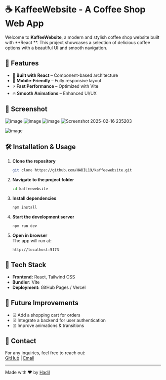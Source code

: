 # ☕ KaffeeWebsite - A Coffee Shop Web App  

Welcome to **KaffeeWebsite**, a modern and stylish coffee shop website built with **React **. This project showcases a selection of delicious coffee options with a beautiful UI and smooth navigation.

## 🌟 Features  

- 🏢 **Built with React** – Component-based architecture   
- 📱 **Mobile-Friendly** – Fully responsive layout  
- ⚡ **Fast Performance** – Optimized with Vite  
- 🔥 **Smooth Animations** – Enhanced UI/UX  



## 📸 Screenshot  


![image](https://github.com/user-attachments/assets/17cdb090-579f-4fc9-ab2a-da243cc7f809)
 ![image](https://github.com/user-attachments/assets/004e6f32-e625-4403-8f1b-6110a50123de)
 ![image](https://github.com/user-attachments/assets/5100ddaa-4498-4ecb-8af1-b8a189a320a9)
![Screenshot 2025-02-16 235203](https://github.com/user-attachments/assets/fc2daea5-3de9-45c1-a5e0-916776d08a6e)

 ![image](https://github.com/user-attachments/assets/860459a1-7a07-4c5c-83c0-661327fa37eb)



 


## 🛠 Installation & Usage  

1. **Clone the repository**  
   ```sh
   git clone https://github.com/HADIL19/kaffeewebsite.git
   ```
2. **Navigate to the project folder**  
   ```sh
   cd kaffeewebsite
   ```
3. **Install dependencies**  
   ```sh
   npm install
   ```
4. **Start the development server**  
   ```sh
   npm run dev
   ```
5. **Open in browser**  
   The app will run at:  
   ```
   http://localhost:5173
   ```

## 🌇 Tech Stack  

- **Frontend:** React, Tailwind CSS  
- **Bundler:** Vite  
- **Deployment:** GitHub Pages / Vercel  

## 🚀 Future Improvements  

- ☑ Add a shopping cart for orders  
- ☑ Integrate a backend for user authentication  
- ☑ Improve animations & transitions  

## 📩 Contact  

For any inquiries, feel free to reach out:  
[GitHub](https://github.com/HADIL19) | [Email](mailto:your-email@example.com)  

---

Made with ❤️ by [Hadil](https://github.com/HADIL19)  

